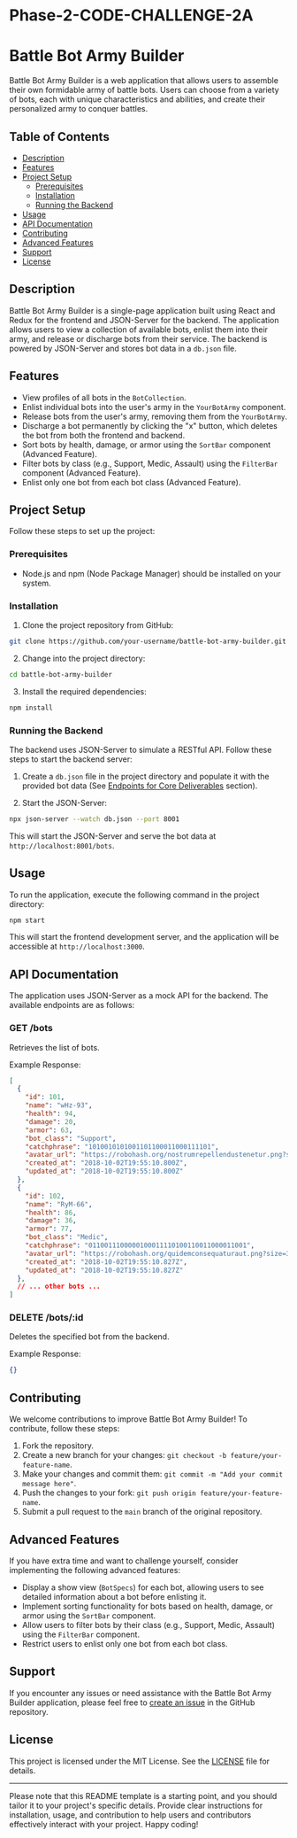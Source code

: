 # Phase-2-CODE-CHALLENGE-2A
# Battle Bot Army Builder




Battle Bot Army Builder is a web application that allows users to assemble their own formidable army of battle bots. Users can choose from a variety of bots, each with unique characteristics and abilities, and create their personalized army to conquer battles.

## Table of Contents

- [Description](#description)
- [Features](#features)
- [Project Setup](#project-setup)
  - [Prerequisites](#prerequisites)
  - [Installation](#installation)
  - [Running the Backend](#running-the-backend)
- [Usage](#usage)
- [API Documentation](#api-documentation)
- [Contributing](#contributing)
- [Advanced Features](#advanced-features)
- [Support](#support)
- [License](#license)

## Description

Battle Bot Army Builder is a single-page application built using React and Redux for the frontend and JSON-Server for the backend. The application allows users to view a collection of available bots, enlist them into their army, and release or discharge bots from their service. The backend is powered by JSON-Server and stores bot data in a `db.json` file.

## Features

- View profiles of all bots in the `BotCollection`.
- Enlist individual bots into the user's army in the `YourBotArmy` component.
- Release bots from the user's army, removing them from the `YourBotArmy`.
- Discharge a bot permanently by clicking the "x" button, which deletes the bot from both the frontend and backend.
- Sort bots by health, damage, or armor using the `SortBar` component (Advanced Feature).
- Filter bots by class (e.g., Support, Medic, Assault) using the `FilterBar` component (Advanced Feature).
- Enlist only one bot from each bot class (Advanced Feature).

## Project Setup

Follow these steps to set up the project:

### Prerequisites

- Node.js and npm (Node Package Manager) should be installed on your system.

### Installation

1. Clone the project repository from GitHub:

```bash
git clone https://github.com/your-username/battle-bot-army-builder.git
```

2. Change into the project directory:

```bash
cd battle-bot-army-builder
```

3. Install the required dependencies:

```bash
npm install
```

### Running the Backend

The backend uses JSON-Server to simulate a RESTful API. Follow these steps to start the backend server:

1. Create a `db.json` file in the project directory and populate it with the provided bot data (See [Endpoints for Core Deliverables](#endpoints-for-core-deliverables) section).

2. Start the JSON-Server:

```bash
npx json-server --watch db.json --port 8001
```

This will start the JSON-Server and serve the bot data at `http://localhost:8001/bots`.

## Usage

To run the application, execute the following command in the project directory:

```bash
npm start
```

This will start the frontend development server, and the application will be accessible at `http://localhost:3000`.

## API Documentation

The application uses JSON-Server as a mock API for the backend. The available endpoints are as follows:

### GET /bots

Retrieves the list of bots.

Example Response:

```json
[
  {
    "id": 101,
    "name": "wHz-93",
    "health": 94,
    "damage": 20,
    "armor": 63,
    "bot_class": "Support",
    "catchphrase": "1010010101001101100011000111101",
    "avatar_url": "https://robohash.org/nostrumrepellendustenetur.png?size=300x300&set=set1",
    "created_at": "2018-10-02T19:55:10.800Z",
    "updated_at": "2018-10-02T19:55:10.800Z"
  },
  {
    "id": 102,
    "name": "RyM-66",
    "health": 86,
    "damage": 36,
    "armor": 77,
    "bot_class": "Medic",
    "catchphrase": "0110011100000100011110100110011000011001",
    "avatar_url": "https://robohash.org/quidemconsequaturaut.png?size=300x300&set=set1",
    "created_at": "2018-10-02T19:55:10.827Z",
    "updated_at": "2018-10-02T19:55:10.827Z"
  },
  // ... other bots ...
]
```

### DELETE /bots/:id

Deletes the specified bot from the backend.

Example Response:

```json
{}
```

## Contributing

We welcome contributions to improve Battle Bot Army Builder! To contribute, follow these steps:

1. Fork the repository.
2. Create a new branch for your changes: `git checkout -b feature/your-feature-name`.
3. Make your changes and commit them: `git commit -m "Add your commit message here"`.
4. Push the changes to your fork: `git push origin feature/your-feature-name`.
5. Submit a pull request to the `main` branch of the original repository.

## Advanced Features

If you have extra time and want to challenge yourself, consider implementing the following advanced features:

- Display a show view (`BotSpecs`) for each bot, allowing users to see detailed information about a bot before enlisting it.
- Implement sorting functionality for bots based on health, damage, or armor using the `SortBar` component.
- Allow users to filter bots by their class (e.g., Support, Medic, Assault) using the `FilterBar` component.
- Restrict users to enlist only one bot from each bot class.

## Support

If you encounter any issues or need assistance with the Battle Bot Army Builder application, please feel free to [create an issue](https://github.com/your-username/battle-bot-army-builder/issues) in the GitHub repository.

## License

This project is licensed under the MIT License. See the [LICENSE](https://github.com/your-username/battle-bot-army-builder/blob/main/LICENSE) file for details.

---

Please note that this README template is a starting point, and you should tailor it to your project's specific details. Provide clear instructions for installation, usage, and contribution to help users and contributors effectively interact with your project. Happy coding!
